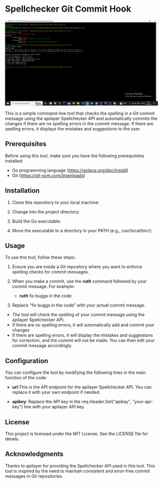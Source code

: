 # Spellchecker Git Commit Hook
![](https://github.com/DevitoDbug/ruth/blob/master/resources/screenshot.jpg?raw=true)

This is a simple command-line tool that checks the spelling in a Git commit message using the apilayer Spellchecker API and automatically commits the changes if there are no spelling errors in the commit message. If there are spelling errors, it displays the mistakes and suggestions to the user.

## Prerequisites
Before using this tool, make sure you have the following prerequisites installed:

* Go programming language (https://golang.org/doc/install)
* Git (https://git-scm.com/downloads)

## Installation
1. Clone this repository to your local machine:

2. Change into the project directory:

3. Build the Go executable:

4. Move the executable to a directory in your PATH (e.g., /usr/local/bin/):

## Usage
To use this tool, follow these steps:

1. Ensure you are inside a Git repository where you want to enforce spelling checks for commit messages.

2. When you make a commit, use the __*ruth*__ command followed by your commit message. For example:
   + __*ruth*__ fix buggs in the code

3. Replace "fix buggs in the code" with your actual commit message.

- The tool will check the spelling of your commit message using the apilayer Spellchecker API.
- If there are no spelling errors, it will automatically add and commit your changes
- If there are spelling errors, it will display the mistakes and suggestions for correction, and the commit will not be made. You can then edit your commit message accordingly.

## Configuration
You can configure the tool by modifying the following lines in the main function of the code:

- **url**:This is the API endpoint for the apilayer Spellchecker API. You can replace it with your own endpoint if needed.

- **apikey**: Replace the API key in the req.Header.Set("apikey", "your-api-key") line with your apilayer API key.

## License
This project is licensed under the MIT License. See the LICENSE file for details.

## Acknowledgments
Thanks to apilayer for providing the Spellchecker API used in this tool.
This tool is inspired by the need to maintain consistent and error-free commit messages in Git repositories.



